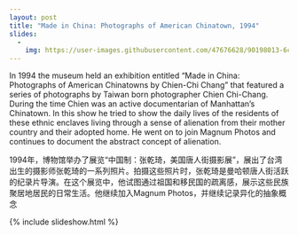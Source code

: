 ```yaml
---
layout: post
title: "Made in China: Photographs of American Chinatown, 1994"
slides:
  -
    img: https://user-images.githubusercontent.com/47676628/90198013-6ce8f880-dd9e-11ea-8eb5-6cdbbdcf063c.jpg
---
```


In 1994 the museum held an exhibition entitled “Made in China: Photographs of American Chinatowns by Chien-Chi Chang” that featured a series of photographs by Taiwan born photographer Chien Chi-Chang.  During the time Chien was an active documentarian of Manhattan’s Chinatown.  In this show he tried to show the daily lives of the residents of these ethnic enclaves living through a sense of alienation from their mother country and their adopted home.  He went on to join Magnum Photos and continues to document the abstract concept of alienation.   

1994年，博物馆举办了展览“中国制：张乾琦，美国唐人街摄影展”，展出了台湾出生的摄影师张乾琦的一系列照片。拍摄这些照片时，张乾琦是曼哈顿唐人街活跃的纪录片导演。在这个展览中，他试图通过祖国和移民国的疏离感，展示这些民族聚居地居民的日常生活。他继续加入Magnum Photos，并继续记录异化的抽象概念

{% include slideshow.html %}
